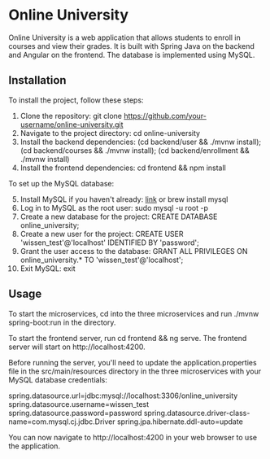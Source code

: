 # Online University

Online University is a web application that allows students to enroll in courses and view their grades. It is built with Spring Java on the backend and Angular on the frontend. The database is implemented using MySQL.

## Installation

To install the project, follow these steps:

1. Clone the repository: git clone https://github.com/your-username/online-university.git
2. Navigate to the project directory: cd online-university
3. Install the backend dependencies: (cd backend/user && ./mvnw install); (cd backend/courses && ./mvnw install); (cd backend/enrollment && ./mvnw install)
4. Install the frontend dependencies: cd frontend && npm install

To set up the MySQL database:

5. Install MySQL if you haven't already: [link](https://dev.mysql.com/downloads/installer/) or brew install mysql
6. Log in to MySQL as the root user: sudo mysql -u root -p
7. Create a new database for the project: CREATE DATABASE online_university;
8. Create a new user for the project: CREATE USER 'wissen_test'@'localhost' IDENTIFIED BY 'password';
9. Grant the user access to the database: GRANT ALL PRIVILEGES ON online_university.* TO 'wissen_test'@'localhost';
10. Exit MySQL: exit

## Usage

To start the microservices, cd into the three microservices and run ./mvnw spring-boot:run in the directory.

To start the frontend server, run cd frontend && ng serve. The frontend server will start on http://localhost:4200.

Before running the server, you'll need to update the application.properties file in the src/main/resources directory in the three microservices with your MySQL database credentials:

spring.datasource.url=jdbc:mysql://localhost:3306/online_university
spring.datasource.username=wissen_test
spring.datasource.password=password
spring.datasource.driver-class-name=com.mysql.cj.jdbc.Driver
spring.jpa.hibernate.ddl-auto=update

You can now navigate to http://localhost:4200 in your web browser to use the application.
